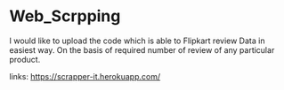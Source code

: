 # Web_Scrpping
I would like to upload the code which is able to Flipkart review Data in easiest way.
On the basis of required number of review of any particular product.

links: https://scrapper-it.herokuapp.com/
